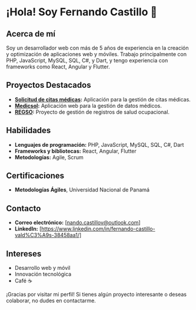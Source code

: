 # ¡Hola! Soy Fernando Castillo 👋

## Acerca de mí
Soy un desarrollador web con más de 5 años de experiencia en la creación y optimización de aplicaciones web y móviles. Trabajo principalmente con PHP, JavaScript, MySQL, SQL, C#, y Dart, y tengo experiencia con frameworks como React, Angular y Flutter.

## Proyectos Destacados
- **[Solicitud de citas médicas](enlace-al-repositorio):** Aplicación para la gestión de citas médicas.
- **[Medicsol](enlace-al-repositorio):** Aplicación web para la gestión de datos médicos.
- **[REGSO](enlace-al-repositorio):** Proyecto de gestión de registros de salud ocupacional.

## Habilidades
- **Lenguajes de programación:** PHP, JavaScript, MySQL, SQL, C#, Dart
- **Frameworks y bibliotecas:** React, Angular, Flutter
- **Metodologías:** Agile, Scrum

## Certificaciones
- **Metodologías Ágiles**, Universidad Nacional de Panamá

## Contacto
- **Correo electrónico:** [nando.castillov@outlook.com]
- **LinkedIn:** [https://www.linkedin.com/in/fernando-castillo-vald%C3%A9s-38458aa1/]

## Intereses
- Desarrollo web y móvil
- Innovación tecnológica
- Café ☕

¡Gracias por visitar mi perfil! Si tienes algún proyecto interesante o deseas colaborar, no dudes en contactarme.
